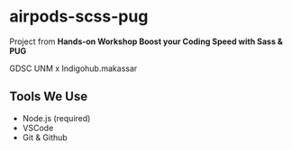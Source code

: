 # airpods-scss-pug

Project from **Hands-on Workshop Boost your Coding Speed with Sass & PUG**

GDSC UNM x Indigohub.makassar

## Tools We Use

- Node.js (required)
- VSCode
- Git & Github

